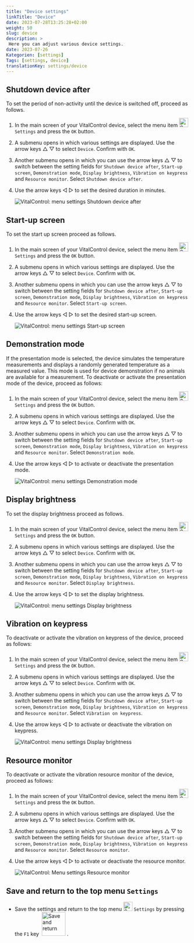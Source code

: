 ```yaml
---
title: "Device settings"
linkTitle: "Device"
date: 2023-07-28T13:25:28+02:00
weight: 50
slug: device
description: >
 Here you can adjust various device settings.
date: 2023-07-26
Kategorien: [settings]
Tags: [settings, device]
translationKey: settings/device
---
```

## Shutdown device after
To set the period of non-activity until the device is switched off, proceed as follows.

1. In the main screen of your VitalControl device, select the menu item <img src="/icons/gear.svg" width="25" align="bottom" alt="Settings" /> `Settings` and press the `OK` button.

2. A submenu opens in which various settings are displayed. Use the arrow keys △ ▽ to select `Device`. Confirm with `OK`.

3.  Another submenu opens in which you can use the arrow keys △ ▽ to switch between the setting fields for  `Shutdown device after`, `Start-up screen`, `Demonstration mode`, `Display brightness`, `Vibration on keypress` and `Resource monitor`. Select  `Shutdown device after`.

4. Use the arrow keys ◁ ▷ to set the desired duration in minutes.

    ![VitalControl: menu settings Shutdown device after](../images/shutdowndeviceafter.png "Shutdown device after")

## Start-up screen

To set the start up screen proceed as follows.

1. In the main screen of your VitalControl device, select the menu item <img src="/icons/gear.svg" width="25" align="bottom" alt="Settings" /> `Settings` and press the `OK` button.

2. A submenu opens in which various settings are displayed. Use the arrow keys △ ▽ to select `Device`. Confirm with `OK`.

3. Another submenu opens in which you can use the arrow keys △ ▽ to switch between the setting fields for  `Shutdown device after`, `Start-up screen`, `Demonstration mode`, `Display brightness`, `Vibration on keypress` and `Resource monitor`. Select  `Start-up screen`.

4. Use the arrow keys ◁ ▷ to set the desired start-up screen.

    ![VitalControl: menu settings Start-up screen](../images/startupscreen.png "Start-up screen")

## Demonstration mode

If the presentation mode is selected, the device simulates the temperature measurements and displays a randomly generated temperature as a measured value. This mode is used for device demonstration if no animals are available for a measurement. To deactivate or activate the presentation mode of the device, proceed as follows:

1. In the main screen of your VitalControl device, select the menu item <img src="/icons/gear.svg" width="25" align="bottom" alt="Settings" /> `Settings` and press the `OK` button.

2. A submenu opens in which various settings are displayed. Use the arrow keys △ ▽ to select `Device`. Confirm with `OK`.

3. Another submenu opens in which you can use the arrow keys △ ▽ to switch between the setting fields for  `Shutdown device after`, `Start-up screen`, `Demonstration mode`, `Display brightness`, `Vibration on keypress` and `Resource monitor`. Select  `Demonstration mode`.

4. Use the arrow keys ◁ ▷ to activate or deactivate the presentation mode.

    ![VitalControl: menu settings Demonstration mode](../images/demonstrationmode.png "Demonstration mode")

## Display brightness

To set the display brightness proceed as follows.

1. In the main screen of your VitalControl device, select the menu item <img src="/icons/gear.svg" width="25" align="bottom" alt="Settings" /> `Settings` and press the `OK` button.

2. A submenu opens in which various settings are displayed. Use the arrow keys △ ▽ to select `Device`. Confirm with `OK`.

3. Another submenu opens in which you can use the arrow keys △ ▽ to switch between the setting fields for  `Shutdown device after`, `Start-up screen`, `Demonstration mode`, `Display brightness`, `Vibration on keypress` and `Resource monitor`. Select  `Display brightness`.

4. Use the arrow keys ◁ ▷ to set the display brightness.

    ![VitalControl: menu settings Display brightness](../images/displaybrightness.png "Display brightness")

## Vibration on keypress

To deactivate or activate the vibration on keypress of the device, proceed as follows:

1. In the main screen of your VitalControl device, select the menu item <img src="/icons/gear.svg" width="25" align="bottom" alt="Settings" /> `Settings` and press the `OK` button.

2. A submenu opens in which various settings are displayed. Use the arrow keys △ ▽ to select `Device`. Confirm with `OK`.

3. Another submenu opens in which you can use the arrow keys △ ▽ to switch between the setting fields for  `Shutdown device after`, `Start-up screen`, `Demonstration mode`, `Display brightness`, `Vibration on keypress` and `Resource monitor`. Select  `Vibration on keypress`.

4. Use the arrow keys ◁ ▷ to activate or deactivate the vibration on keypress.

    ![VitalControl: menu settings Display brightness](../images/vibrationonkeypress.png "Display brightness")

## Resource monitor

To deactivate or activate the vibration resource monitor of the device, proceed as follows:

1. In the main screen of your VitalControl device, select the menu item <img src="/icons/gear.svg" width="25" align="bottom" alt="Settings" /> `Settings` and press the `OK` button.

2. A submenu opens in which various settings are displayed. Use the arrow keys △ ▽ to select `Device`. Confirm with `OK`.

3. Another submenu opens in which you can use the arrow keys △ ▽ to switch between the setting fields for  `Shutdown device after`, `Start-up screen`, `Demonstration mode`, `Display brightness`, `Vibration on keypress` and `Resource monitor`. Select  `Resource monitor`.

4. Use the arrow keys ◁ ▷ to activate or deactivate the resource monitor.

    ![VitalControl: Menu settings Resource monitor](../images/resourcemonitor.png "Resource monitor")

## Save and return to the top menu `Settings`

- Save the settings and return to the top menu <img src="/icons/gear.svg" width="25" align="bottom" alt="Settings" /> `Settings` by pressing the `F1` key &nbsp;<img src="/icons/footer/save_exit.svg" width="65" align="bottom" alt="Save and return" />&nbsp;.
